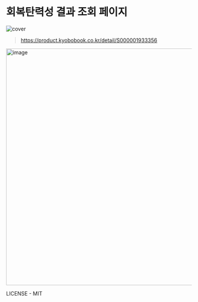# 회복탄력성 결과 조회 페이지

![cover](https://user-images.githubusercontent.com/23524849/212485779-160e9b12-cc49-4555-ad56-56df6e3d1dcc.png)

> https://product.kyobobook.co.kr/detail/S000001933356

<img width="642" alt="image" src="https://user-images.githubusercontent.com/23524849/212485834-817c70bf-542b-4dfd-a1de-fa5868e8b05b.png">

LICENSE - MIT
